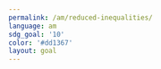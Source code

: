 ```yaml
---
permalink: /am/reduced-inequalities/
language: am
sdg_goal: '10'
color: '#dd1367'
layout: goal
---
```


